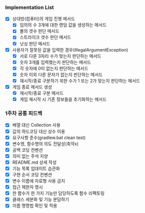 ### Implementation List
- [x] 상대방(컴퓨터)의 게임 진행 메서드
  - [x] 임의의 수 3개에 대한 랜덤 값을 생성하는 메서드
  - [x] 볼의 갯수 판단 메서드
  - [x] 스트라이크 갯수 판단 메서드
  - [x] 낫싱 판단 메서드
- [x] 사용자가 잘못된 값을 입력한 경우(IllegalArgumentException)
  - [x] 서로 다른 3자리 수가 맞는지 판단하는 메서드
  - [x] 숫자 3개를 입력했는지 판단하는 메서드
  - [x] 각 숫자에 0이 없는지 판단하는 메서드
  - [x] 숫자 이외 다른 문자가 없는지 판단하는 메서드
  - [x] 재시작/종료 구분하기 위한 수가 1 또는 2가 맞는지 판단하는 메서드
- [x] 게임 종료 메서드 생성
  - [x] 재시작/종료 구분 메서드
  - [x] 게임 재시작 시 기존 정보들을 초기화하는 메서드

### 1주차 공통 피드백
- [x] 배열 대신 Collection 사용
- [x] 값의 하드코딩 대신 상수 이용
- [x] 요구사항 준수(gradlew.bat clean test)
- [x] 변수명, 함수명의 의도 전달성(축약x)
- [x] 공백 코딩 컨벤션
- [x] 의미 없는 주석 지양
- [x] README.md 상세 작성
- [x] 기능 목록 업데이트 습관화
- [x] 구현 순서 코딩 컨벤션
- [x] 변수 이름에 자료형 사용 금지
- [x] 접근 제한자 명시
- [x] 한 함수가 한 가지 기능만 담당하도록 함수 리팩토링
- [x] 클래스 세분화 및 기능 분담하기
- [x] 이름 명명법 확인 및 적용